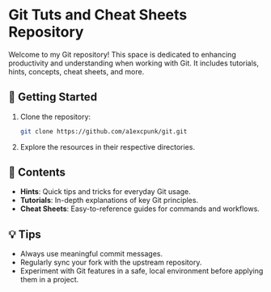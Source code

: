 # Git Tuts and Cheat Sheets Repository

Welcome to my Git repository! This space is dedicated to enhancing productivity and understanding when working with Git. It includes tutorials, hints, concepts, cheat sheets, and more.

## 🚀 Getting Started

1. Clone the repository:

   ```bash
   git clone https://github.com/a1excpunk/git.git
   ```

2. Explore the resources in their respective directories.

## 📜 Contents

- **Hints**: Quick tips and tricks for everyday Git usage.
- **Tutorials**: In-depth explanations of key Git principles.
- **Cheat Sheets**: Easy-to-reference guides for commands and workflows.

## 💡 Tips

- Always use meaningful commit messages.
- Regularly sync your fork with the upstream repository.
- Experiment with Git features in a safe, local environment before applying them in a project.
